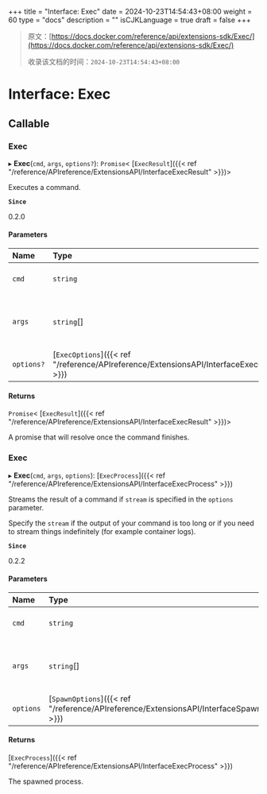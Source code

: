 +++
title = "Interface: Exec"
date = 2024-10-23T14:54:43+08:00
weight = 60
type = "docs"
description = ""
isCJKLanguage = true
draft = false
+++

> 原文：[https://docs.docker.com/reference/api/extensions-sdk/Exec/](https://docs.docker.com/reference/api/extensions-sdk/Exec/)
>
> 收录该文档的时间：`2024-10-23T14:54:43+08:00`

# Interface: Exec

## Callable

### Exec

▸ **Exec**(`cmd`, `args`, `options?`): `Promise`< [`ExecResult`]({{< ref "/reference/APIreference/ExtensionsAPI/InterfaceExecResult" >}})>

Executes a command.

**`Since`**

0.2.0

#### Parameters

| Name       | Type                                                         | Description                              |
| :--------- | :----------------------------------------------------------- | :--------------------------------------- |
| `cmd`      | `string`                                                     | The command to execute.                  |
| `args`     | `string`[]                                                   | The arguments of the command to execute. |
| `options?` | [`ExecOptions`]({{< ref "/reference/APIreference/ExtensionsAPI/InterfaceExecOptions" >}}) | The list of options.                     |

#### Returns

`Promise`< [`ExecResult`]({{< ref "/reference/APIreference/ExtensionsAPI/InterfaceExecResult" >}})>

A promise that will resolve once the command finishes.

### Exec

▸ **Exec**(`cmd`, `args`, `options`): [`ExecProcess`]({{< ref "/reference/APIreference/ExtensionsAPI/InterfaceExecProcess" >}})

Streams the result of a command if `stream` is specified in the `options` parameter.

Specify the `stream` if the output of your command is too long or if you need to stream things indefinitely (for example container logs).

**`Since`**

0.2.2

#### Parameters

| Name      | Type                                                         | Description                              |
| :-------- | :----------------------------------------------------------- | :--------------------------------------- |
| `cmd`     | `string`                                                     | The command to execute.                  |
| `args`    | `string`[]                                                   | The arguments of the command to execute. |
| `options` | [`SpawnOptions`]({{< ref "/reference/APIreference/ExtensionsAPI/InterfaceSpawnOptions" >}}) | The list of options.                     |

#### Returns

[`ExecProcess`]({{< ref "/reference/APIreference/ExtensionsAPI/InterfaceExecProcess" >}})

The spawned process.
